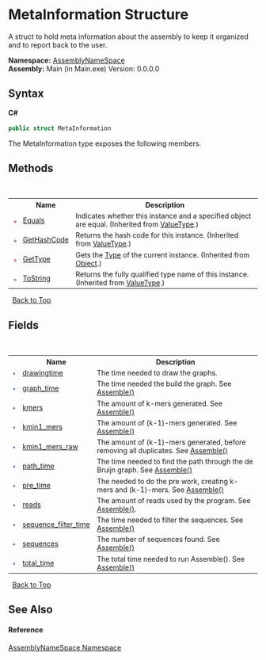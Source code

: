 # MetaInformation Structure
 

A struct to hold meta information about the assembly to keep it organized and to report back to the user.

**Namespace:**&nbsp;<a href="6bcc80ef-5cfd-db5f-1eb2-7297d1c16397">AssemblyNameSpace</a><br />**Assembly:**&nbsp;Main (in Main.exe) Version: 0.0.0.0

## Syntax

**C#**<br />
``` C#
public struct MetaInformation
```

The MetaInformation type exposes the following members.


## Methods
&nbsp;<table><tr><th></th><th>Name</th><th>Description</th></tr><tr><td>![Public method](media/pubmethod.gif "Public method")</td><td><a href="http://msdn2.microsoft.com/en-us/library/2dts52z7" target="_blank">Equals</a></td><td>
Indicates whether this instance and a specified object are equal.
 (Inherited from <a href="http://msdn2.microsoft.com/en-us/library/aey3s293" target="_blank">ValueType</a>.)</td></tr><tr><td>![Public method](media/pubmethod.gif "Public method")</td><td><a href="http://msdn2.microsoft.com/en-us/library/y3509fc2" target="_blank">GetHashCode</a></td><td>
Returns the hash code for this instance.
 (Inherited from <a href="http://msdn2.microsoft.com/en-us/library/aey3s293" target="_blank">ValueType</a>.)</td></tr><tr><td>![Public method](media/pubmethod.gif "Public method")</td><td><a href="http://msdn2.microsoft.com/en-us/library/dfwy45w9" target="_blank">GetType</a></td><td>
Gets the <a href="http://msdn2.microsoft.com/en-us/library/42892f65" target="_blank">Type</a> of the current instance.
 (Inherited from <a href="http://msdn2.microsoft.com/en-us/library/e5kfa45b" target="_blank">Object</a>.)</td></tr><tr><td>![Public method](media/pubmethod.gif "Public method")</td><td><a href="http://msdn2.microsoft.com/en-us/library/wb77sz3h" target="_blank">ToString</a></td><td>
Returns the fully qualified type name of this instance.
 (Inherited from <a href="http://msdn2.microsoft.com/en-us/library/aey3s293" target="_blank">ValueType</a>.)</td></tr></table>&nbsp;
<a href="#metainformation-structure">Back to Top</a>

## Fields
&nbsp;<table><tr><th></th><th>Name</th><th>Description</th></tr><tr><td>![Public field](media/pubfield.gif "Public field")</td><td><a href="0a835a3f-9f71-5e1a-caf8-82487e15276d">drawingtime</a></td><td>
The time needed to draw the graphs.</td></tr><tr><td>![Public field](media/pubfield.gif "Public field")</td><td><a href="71cde5c3-8c48-42e9-9384-b5481a060774">graph_time</a></td><td>
The time needed the build the graph. See <a href="3b15cb13-a567-503e-0a54-1b79a5e9b70a">Assemble()</a></td></tr><tr><td>![Public field](media/pubfield.gif "Public field")</td><td><a href="4b790935-85c4-3fc7-e852-cdc98a20e174">kmers</a></td><td>
The amount of k-mers generated. See <a href="3b15cb13-a567-503e-0a54-1b79a5e9b70a">Assemble()</a></td></tr><tr><td>![Public field](media/pubfield.gif "Public field")</td><td><a href="064b0fca-77be-597e-14bc-9c2308ad8bf6">kmin1_mers</a></td><td>
The amount of (k-1)-mers generated. See <a href="3b15cb13-a567-503e-0a54-1b79a5e9b70a">Assemble()</a></td></tr><tr><td>![Public field](media/pubfield.gif "Public field")</td><td><a href="fb66ed10-6fec-45d6-623a-56a3e9d604e9">kmin1_mers_raw</a></td><td>
The amount of (k-1)-mers generated, before removing all duplicates. See <a href="3b15cb13-a567-503e-0a54-1b79a5e9b70a">Assemble()</a></td></tr><tr><td>![Public field](media/pubfield.gif "Public field")</td><td><a href="dfa7ead9-fc70-317b-7e9f-6b4562d6a906">path_time</a></td><td>
The time needed to find the path through the de Bruijn graph. See <a href="3b15cb13-a567-503e-0a54-1b79a5e9b70a">Assemble()</a></td></tr><tr><td>![Public field](media/pubfield.gif "Public field")</td><td><a href="e4bef972-0d0c-d26b-3717-df8edff50238">pre_time</a></td><td>
The needed to do the pre work, creating k-mers and (k-1)-mers. See <a href="3b15cb13-a567-503e-0a54-1b79a5e9b70a">Assemble()</a></td></tr><tr><td>![Public field](media/pubfield.gif "Public field")</td><td><a href="011ca4ca-ab5b-5f55-cf3d-0ba96b80f2cc">reads</a></td><td>
The amount of reads used by the program. See <a href="3b15cb13-a567-503e-0a54-1b79a5e9b70a">Assemble()</a>.</td></tr><tr><td>![Public field](media/pubfield.gif "Public field")</td><td><a href="91e8132d-2152-c553-d8db-40265a43b587">sequence_filter_time</a></td><td>
The time needed to filter the sequences. See <a href="3b15cb13-a567-503e-0a54-1b79a5e9b70a">Assemble()</a></td></tr><tr><td>![Public field](media/pubfield.gif "Public field")</td><td><a href="da779972-66cb-cd2e-1fcf-a35e0307f232">sequences</a></td><td>
The number of sequences found. See <a href="3b15cb13-a567-503e-0a54-1b79a5e9b70a">Assemble()</a></td></tr><tr><td>![Public field](media/pubfield.gif "Public field")</td><td><a href="163ec78e-055a-c4bc-96b3-37661be833ca">total_time</a></td><td>
The total time needed to run Assemble(). See <a href="3b15cb13-a567-503e-0a54-1b79a5e9b70a">Assemble()</a></td></tr></table>&nbsp;
<a href="#metainformation-structure">Back to Top</a>

## See Also


#### Reference
<a href="6bcc80ef-5cfd-db5f-1eb2-7297d1c16397">AssemblyNameSpace Namespace</a><br />